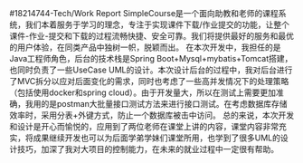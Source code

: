 #18214744-Tech/Work Report
SimpleCourse是一个面向助教和老师的课程系统，我们本着服务于学习的理念，专注于实现课件下载/作业提交的功能，让整个课件-作业-提交和下载的过程流畅快捷、安全可靠。我们将提供最好的服务和最优的用户体验，在同类产品中独树一帜，脱颖而出。
在本次开发中，我担任的是Java工程师角色，后台的技术栈是Spring Boot+Mysql+mybatis+Tomcat搭建，也同时负责了一些UseCase UML的设计。本次设计后台的过程中，我对后台进行了MVC拆分以应对后面变化的需求，同时也考虑了一些高并发情况下的处理策略（包括使用docker和spring cloud）。由于开发量大，所以在测试上需要更加准确，我用的是postman大批量接口测试方法来进行接口测试。在考虑数据库存储效率时，采用分表+外键方式，防止一个数据库被击中访问。
总的来说，本次开发和设计是开心而愉悦的，应用到了两位老师在课堂上讲的内容，课堂内容非常充实，将成果继续开发也可以为后面学弟学妹们课堂所用，也学到了很多UML的设计技巧，加深了我对大项目的控制能力，在未来的就业过程中一定很有帮助。
